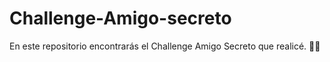# Challenge-Amigo-secreto
En este repositorio encontrarás el Challenge Amigo Secreto que realicé. 🎁✨
